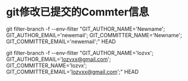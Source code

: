 # git修改已提交的Commter信息

git filter-branch -f --env-filter "GIT\_AUTHOR\_NAME='Newname'; GIT\_AUTHOR\_EMAIL='newemail'; GIT\_COMMITTER\_NAME='Newname'; GIT\_COMMITTER\_EMAIL='newemail';" HEAD

git filter-branch -f --env-filter "GIT\_AUTHOR\_NAME='lozvx'; GIT\_AUTHOR\_EMAIL='lozvxx@gmail.com'; GIT\_COMMITTER\_NAME='lozvx'; GIT\_COMMITTER\_EMAIL='lozvxx@gmail.com';" HEAD

